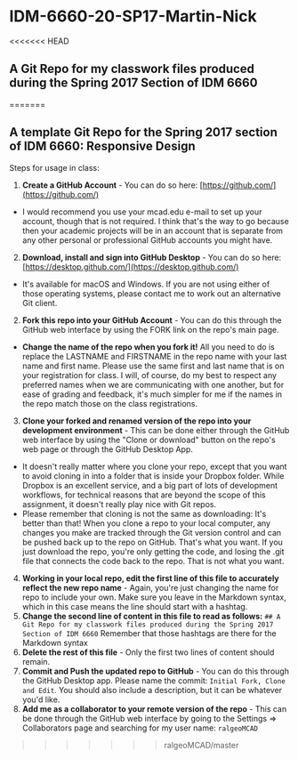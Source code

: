 # IDM-6660-20-SP17-Martin-Nick

<<<<<<< HEAD
## A Git Repo for my classwork files produced during the Spring 2017 Section of IDM 6660
=======
## A template Git Repo for the Spring 2017 section of IDM 6660: Responsive Design

Steps for usage in class:

1. **Create a GitHub Account** - You can do so here: [https://github.com/](https://github.com/)
  * I would recommend you use your mcad.edu e-mail to set up your account, though that is not required. I think that's the way to go because then your academic projects will be in an account that is separate from any other personal or professional GitHub accounts you might have.
2. **Download, install and sign into GitHub Desktop** - You can do so here: [https://desktop.github.com/](https://desktop.github.com/)
  * It's available for macOS and Windows. If you are not using either of those operating systems, please contact me to work out an alternative Git client.
2. **Fork this repo into your GitHub Account** - You can do this through the GitHub web interface by using the FORK link on the repo's main page.
  * **Change the name of the repo when you fork it!** All you need to do is replace the LASTNAME and FIRSTNAME in the repo name with your last name and first name. Please use the same first and last name that is on your registration for class. I will, of course, do my best to respect any preferred names when we are communicating with one another, but for ease of grading and feedback, it's much simpler for me if the names in the repo match those on the class registrations.
3. **Clone your forked and renamed version of the repo into your development environment** - This can be done either through the GitHub web interface by using the "Clone or download" button on the repo's web page or through the GitHub Desktop App.
  * It doesn't really matter where you clone your repo, except that you want to avoid cloning in into a folder that is inside your Dropbox folder. While Dropbox is an excellent service, and a big part of lots of development workflows, for technical reasons that are beyond the scope of this assignment, it doesn't really play nice with Git repos.
  * Please remember that cloning is not the same as downloading: It's better than that! When you clone a repo to your local computer, any changes you make are tracked through the Git version control and can be pushed back up to the repo on GitHub. That's what you want. If you just download the repo, you're only getting the code, and losing the .git file that connects the code back to the repo. That is not what you want.
4. **Working in your local repo, edit the first line of this file to accurately reflect the new repo name** - Again, you're just changing the name for repo to include your own. Make sure you leave in the Markdown syntax, which in this case means the line should start with a hashtag.
5. **Change the second line of content in this file to read as follows:** `## A Git Repo for my classwork files produced during the Spring 2017 Section of IDM 6660` Remember that those hashtags are there for the Markdown syntax
6. **Delete the rest of this file** - Only the first two lines of content should remain.
7. **Commit and Push the updated repo to GitHub** - You can do this through the GitHub Desktop app. Please name the commit: `Initial Fork, Clone and Edit`. You should also include a description, but it can be whatever you'd like.
8. **Add me as a collaborator to your remote version of the repo** - This can be done through the GitHub web interface by going to the Settings => Collaborators page and searching for my user name: `ralgeoMCAD`
>>>>>>> ralgeoMCAD/master
